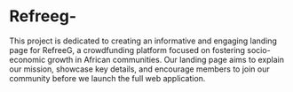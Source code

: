 # Refreeg-
This project is dedicated to creating an informative and engaging landing page for RefreeG, a crowdfunding platform focused on fostering socio-economic growth in African communities. Our landing page aims to explain our mission, showcase key details, and encourage members to join our community before we launch the full web application.  
